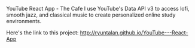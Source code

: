 YouTube React App - The Cafe
I use YouTube's Data API v3 to access lofi, smooth jazz, and classical music to create personalized online study environments.

Here's the link to this project: http://ryuntalan.github.io/YouTube---React-App
